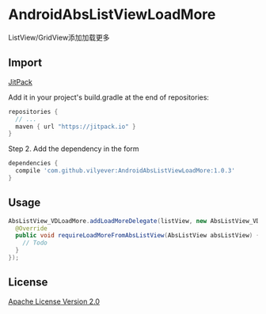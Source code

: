 # AndroidAbsListViewLoadMore
ListView/GridView添加加载更多

## Import
[JitPack](https://jitpack.io/)

Add it in your project's build.gradle at the end of repositories:

```gradle
repositories {
  // ...
  maven { url "https://jitpack.io" }
}
```

Step 2. Add the dependency in the form

```gradle
dependencies {
  compile 'com.github.vilyever:AndroidAbsListViewLoadMore:1.0.3'
}
```

## Usage
```java
AbsListView_VDLoadMore.addLoadMoreDelegate(listView, new AbsListView_VDLoadMore.LoadMoreDelegate() {
  @Override
  public void requireLoadMoreFromAbsListView(AbsListView absListView) {
    // Todo
  }
});
```

## License
[Apache License Version 2.0](http://www.apache.org/licenses/LICENSE-2.0.txt)

